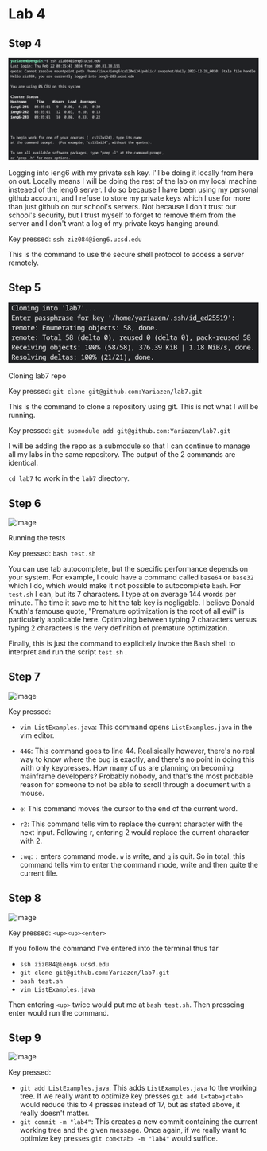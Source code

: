 # Lab 4

## Step 4
![image](images/4.png)

Logging into ieng6 with my private ssh key. I'll be doing it locally from here on out. Locally means I will be doing the rest of the lab on my local machine insteaed of the ieng6 server. I do so because I have been using my personal github account, and I refuse to store my private keys which I use for more than just github on our school's servers. Not because I don't trust our school's security, but I trust myself to forget to remove them from the server and I don't want a log of my private keys hanging around.

Key pressed: ```ssh ziz084@ieng6.ucsd.edu```

This is the command to use the secure shell protocol to access a server remotely. 

## Step 5
![image](images/5.png)

Cloning lab7 repo

Key pressed: ```git clone git@github.com:Yariazen/lab7.git```

This is the command to clone a repository using git. This is not what I will be running.

Key pressed: ```git submodule add git@github.com:Yariazen/lab7.git```

I will be adding the repo as a submodule so that I can continue to manage all my labs in the same repository. The output of the 2 commands are identical.

```cd lab7``` to work in the ```lab7``` directory.
## Step 6
![image](images/6.png)

Running the tests

Key pressed: ```bash test.sh```

You can use tab autocomplete, but the specific performance depends on your system. For example, I could have a command called ```base64``` or ```base32``` which I do, which would make it not possible to autocomplete ```bash```. For ```test.sh``` I can, but its 7 characters. I type at on average 144 words per minute. The time it save me to hit the tab key is negligable. I believe Donald Knuth's famouse quote, "Premature optimization is the root of all evil" is particularly applicable here. Optimizing between typing 7 characters versus typing 2 characters is the very definition of premature optimization.

Finally, this is just the command to explicitely invoke the Bash shell to interpret and run the script ```test.sh``` . 

## Step 7
![image](images/7.png)

Key pressed:
- ```vim ListExamples.java```: This command opens ```ListExamples.java``` in the vim editor.

- ```44G```: This command goes to line 44. Realisically however, there's no real way to know where the bug is exactly, and there's no point in doing this with only keypresses. How many of us are planning on becoming mainframe developers? Probably nobody, and that's the most probable reason for someone to not be able to scroll through a document with a mouse.

- ```e```: This command moves the cursor to the end of the current word.

- ```r2```: This command tells vim to replace the current character with the next input. Following r, entering 2 would replace the current character with 2.

- ```:wq```: ```:``` enters command mode. ```w``` is write, and ```q``` is quit. So in total, this command tells vim to enter the command mode, write and then quite the current file.

## Step 8
![image](images/8.png)

Key pressed: ```<up><up><enter>```

If you follow the command I've entered into the terminal thus far
- ```ssh ziz084@ieng6.ucsd.edu```
- ```git clone git@github.com:Yariazen/lab7.git```
- ```bash test.sh```
- ```vim ListExamples.java```

Then entering ```<up>``` twice would put me at ```bash test.sh```. Then presseing enter would run the command.

## Step 9
![image](images/9.png)

Key pressed: 
- ```git add ListExamples.java```: This adds ```ListExamples.java``` to the working tree. If we really want to optimize key presses ```git add L<tab>j<tab>``` would reduce this to 4 presses instead of 17, but as stated above, it really doesn't matter.
- ```git commit -m "lab4"```: This creates a new commit containing the current working tree and the given message. Once again, if we really want to optimize key presses ```git com<tab> -m "lab4"``` would suffice.